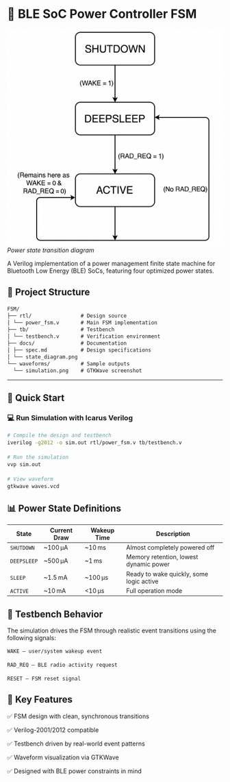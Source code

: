 # 🔋 BLE SoC Power Controller FSM

![State Diagram](docs/fsm1.png)  
*Power state transition diagram*

A Verilog implementation of a power management finite state machine for Bluetooth Low Energy (BLE) SoCs, featuring four optimized power states.

## 📁 Project Structure
```
FSM/
├── rtl/                # Design source
│ └── power_fsm.v       # Main FSM implementation
├── tb/                 # Testbench
│ └── testbench.v       # Verification environment
├── docs/               # Documentation
│ ├── spec.md           # Design specifications
│ └── state_diagram.png
└── waveforms/          # Sample outputs
  └── simulation.png    # GTKWave screenshot
```


---

## 🚀 Quick Start

### 💻 Run Simulation with Icarus Verilog

```bash
# Compile the design and testbench
iverilog -g2012 -o sim.out rtl/power_fsm.v tb/testbench.v

# Run the simulation
vvp sim.out

# View waveform 
gtkwave waves.vcd
```

## 📊 Power State Definitions

| State       | Current Draw | Wakeup Time | Description                              |
| ----------- | ------------ | ----------- | ---------------------------------------- |
| `SHUTDOWN`  | \~100 μA     | \~10 ms     | Almost completely powered off            |
| `DEEPSLEEP` | \~500 μA     | \~1 ms      | Memory retention, lowest dynamic power   |
| `SLEEP`     | \~1.5 mA     | \~100 μs    | Ready to wake quickly, some logic active |
| `ACTIVE`    | \~10 mA      | <10 μs      | Full operation mode                      |

## 🧪 Testbench Behavior

The simulation drives the FSM through realistic event transitions using the following signals:

    WAKE — user/system wakeup event

    RAD_REQ — BLE radio activity request

    RESET — FSM reset signal

## 🧠 Key Features

✅ FSM design with clean, synchronous transitions

✅ Verilog-2001/2012 compatible

✅ Testbench driven by real-world event patterns

✅ Waveform visualization via GTKWave

✅ Designed with BLE power constraints in mind
